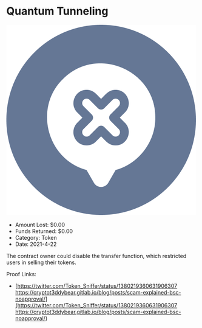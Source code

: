 # Quantum Tunneling
![Quantum Tunneling](/rektimages/Quantum-Tunneling.png)
- Amount Lost: $0.00
- Funds Returned: $0.00
- Category: Token
- Date: 2021-4-22

The contract owner could disable the transfer function, which restricted users in selling their tokens.


Proof Links:
- [https://twitter.com/Token_Sniffer/status/1380219360631906307 https://cryptot3ddybear.gitlab.io/blog/posts/scam-explained-bsc-noapproval/](https://twitter.com/Token_Sniffer/status/1380219360631906307 https://cryptot3ddybear.gitlab.io/blog/posts/scam-explained-bsc-noapproval/)


